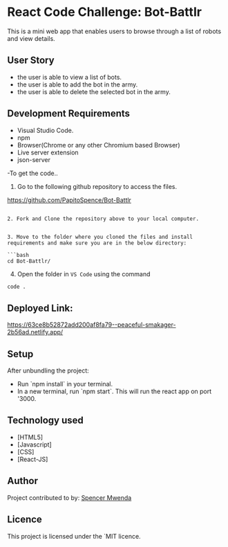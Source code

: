 # React Code Challenge: Bot-Battlr

This is a mini web app that enables users to browse through a list of robots and view  details.
## User Story
- the user is able to view a list of bots.
- the user is able to add the bot in the army.
- the user is able to delete the selected bot in the army.

## Development Requirements

- Visual Studio Code.
- npm 
- Browser(Chrome or any other Chromium based Browser)
- Live server  extension
- json-server

-To get the code..

1. Go to the following github repository to access the files.

https://github.com/PapitoSpence/Bot-Battlr
```

2. Fork and Clone the repository above to your local computer.


3. Move to the folder where you cloned the files and install requirements and make sure you are in the below directory:

```bash
cd Bot-Battlr/
```
4. Open the folder in `VS Code` using the command 
```bash
code .
```


## Deployed Link: 

https://63ce8b52872add200af8fa79--peaceful-smakager-2b56ad.netlify.app/




## Setup

After unbundling the project:
<ul>
 
 <li>Run `npm install` in your terminal.</li>
 <li>In a new terminal, run `npm start`. This will run the react app on port '3000.</li>
 
 </ul>



## Technology used

- [HTML5]
- [Javascript]
- [CSS]
- [React-JS]


## Author
Project contributed to by:
 [Spencer Mwenda](https://github.com/PapitoSpence/)

## Licence
This project is licensed under the `MIT licence.
